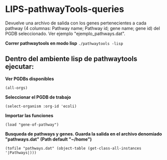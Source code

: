 # LIPS-pathwayTools-queries

Devuelve una archivo de salida con los genes pertenecientes a cada pathway (4 columnas: Pathway name; Pathway id; gene name; gene id) del PGDB seleccionado. Ver ejemplo "ejemplo_pathways.dat".


**Correr pathwaytools en modo lisp**
`
./pathwaytools -lisp
`

## Dentro del ambiente lisp de pathwaytools ejecutar:

**Ver PGDBs disponibles**

`
(all-orgs)
`

**Seleccionar el PGDB de trabajo**

`
(select-organism :org-id 'ecoli)
`

**Importar las funciones**

`
(load "gene-of-pathway")
`

**Busqueda de pathways y genes. Guarda la salida en el archivo denomiado "pathways.dat" (Path default "~/home")**

`
(tofile "pathways.dat" (object-table (get-class-all-instances '|Pathways|)))
`
